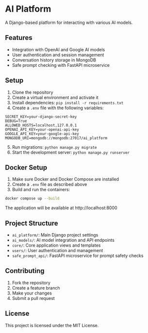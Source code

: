 # AI Platform

A Django-based platform for interacting with various AI models.

## Features

- Integration with OpenAI and Google AI models
- User authentication and session management
- Conversation history storage in MongoDB
- Safe prompt checking with FastAPI microservice

## Setup

1. Clone the repository
2. Create a virtual environment and activate it
3. Install dependencies: `pip install -r requirements.txt`
4. Create a `.env` file with the following variables:

```
SECRET_KEY=your-django-secret-key
DEBUG=True
ALLOWED_HOSTS=localhost,127.0.0.1
OPENAI_API_KEY=your-openai-api-key
GOOGLE_API_KEY=your-google-api-key
MONGODB_URI=mongodb://mongodb:27017/ai_platform
```

5. Run migrations: `python manage.py migrate`
6. Start the development server: `python manage.py runserver`

## Docker Setup

1. Make sure Docker and Docker Compose are installed
2. Create a `.env` file as described above
3. Build and run the containers:

```bash
docker compose up --build
```

The application will be available at http://localhost:8000

## Project Structure

- `ai_platform/`: Main Django project settings
- `ai_models/`: AI model integration and API endpoints
- `core/`: Core application views and templates
- `users/`: User authentication and management
- `safe_prompt_api/`: FastAPI microservice for prompt safety checks

## Contributing

1. Fork the repository
2. Create a feature branch
3. Make your changes
4. Submit a pull request

## License

This project is licensed under the MIT License.